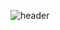 ![header](https://capsule-render.vercel.app/api?cylinder&color=49eb34&text=Hi!&desc=abcd&fontColor=000000&height=250&fontSize=100)
